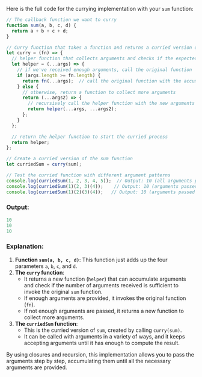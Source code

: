 Here is the full code for the currying implementation with your `sum` function:

```javascript
// The callback function we want to curry
function sum(a, b, c, d) {
  return a + b + c + d;
}

// Curry function that takes a function and returns a curried version of it
let curry = (fn) => {
  // helper function that collects arguments and checks if the expected number of arguments is met
  let helper = (...args) => {
    // if we've received enough arguments, call the original function
    if (args.length >= fn.length) {
      return fn(...args);  // call the original function with the accumulated arguments
    } else {
      // otherwise, return a function to collect more arguments
      return (...args2) => {
        // recursively call the helper function with the new arguments
        return helper(...args, ...args2);
      };
    }
  };

  // return the helper function to start the curried process
  return helper;
};

// Create a curried version of the sum function
let curriedSum = curry(sum);

// Test the curried function with different argument patterns
console.log(curriedSum(1, 2, 3, 4, 5));  // Output: 10 (all arguments provided at once)
console.log(curriedSum(1)(2, 3)(4));    // Output: 10 (arguments passed in multiple function calls)
console.log(curriedSum(1)(2)(3)(4));   // Output: 10 (arguments passed one by one)
```

### Output:
```javascript
10
10
10
```

### Explanation:
1. **Function `sum(a, b, c, d)`**: This function just adds up the four parameters `a`, `b`, `c`, and `d`.
2. **The `curry` function**:
   - It returns a new function (`helper`) that can accumulate arguments and check if the number of arguments received is sufficient to invoke the original `sum` function.
   - If enough arguments are provided, it invokes the original function (`fn`).
   - If not enough arguments are passed, it returns a new function to collect more arguments.
3. **The `curriedSum` function**:
   - This is the curried version of `sum`, created by calling `curry(sum)`.
   - It can be called with arguments in a variety of ways, and it keeps accepting arguments until it has enough to compute the result.

By using closures and recursion, this implementation allows you to pass the arguments step by step, accumulating them until all the necessary arguments are provided.
